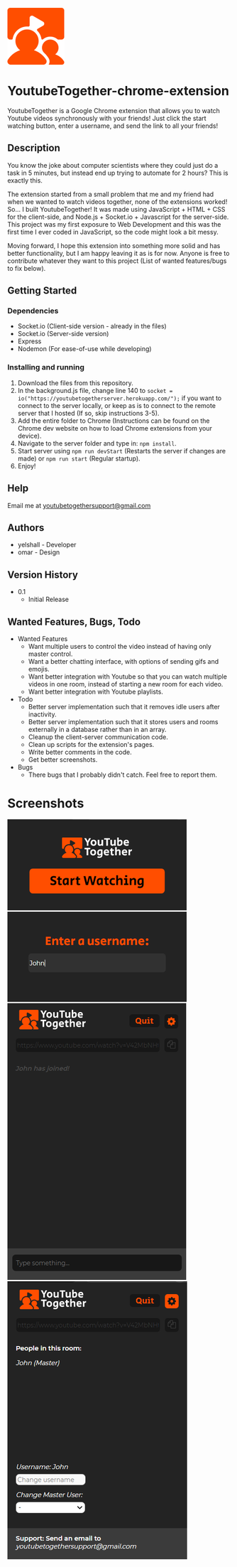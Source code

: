 ![YoutubeTogether Logo](https://github.com/yelshall/YoutubeTogether-chrome-extension/blob/main/images/128logo.png)

# YoutubeTogether-chrome-extension

YoutubeTogether is a Google Chrome extension that allows you to watch Youtube videos synchronously with your friends! Just click the start watching button, enter a username, and send the link to all your friends! 

## Description

You know the joke about computer scientists where they could just do a task in 5 minutes, but instead end up trying to automate for 2 hours? This is exactly this. 

The extension started from a small problem that me and my friend had when we wanted to watch videos together, none of the extensions worked! So... I built YoutubeTogether! It was made using JavaScript + HTML + CSS for the client-side, and Node.js + Socket.io + Javascript for the server-side. This project was my first exposure to Web Development and this was the first time I ever coded in JavaScript, so the code might look a bit messy.

Moving forward, I hope this extension into something more solid and has better functionality, but I am happy leaving it as is for now. Anyone is free to contribute whatever they want to this project (List of wanted features/bugs to fix below).

## Getting Started

### Dependencies

* Socket.io (Client-side version - already in the files)
* Socket.io (Server-side version)
* Express
* Nodemon (For ease-of-use while developing)

### Installing and running

1. Download the files from this repository.
2. In the background.js file, change line 140 to `socket = io("https://youtubetogetherserver.herokuapp.com/");` if you want to connect to the server locally, or keep as is to connect to the remote server that I hosted (If so, skip instructions 3-5).
3. Add the entire folder to Chrome (Instructions can be found on the Chrome dev website on how to load Chrome extensions from your device).
4. Navigate to the server folder and type in: `npm install`.
5. Start server using `npm run devStart` (Restarts the server if changes are made) or `npm run start` (Regular startup).
6. Enjoy!

## Help

Email me at youtubetogethersupport@gmail.com

## Authors

* yelshall - Developer
* omar - Design

## Version History

* 0.1
    * Initial Release

## Wanted Features, Bugs, Todo
* Wanted Features
   * Want multiple users to control the video instead of having only master control.
   * Want a better chatting interface, with options of sending gifs and emojis.
   * Want better integration with Youtube so that you can watch multiple videos in one room, instead of starting a new room for each video.
   * Want better integration with Youtube playlists.
* Todo
   * Better server implementation such that it removes idle users after inactivity.
   * Better server implementation such that it stores users and rooms externally in a database rather than in an array.
   * Cleanup the client-server communication code.
   * Clean up scripts for the extension's pages.
   * Write better comments in the code.
   * Get better screenshots.
* Bugs
   * There bugs that I probably didn't catch. Feel free to report them.
# Screenshots

![Startwatching screenshot](https://github.com/yelshall/YoutubeTogether-chrome-extension/blob/main/images/start-watching-screenshot.PNG)
![Enterusername screenshot](https://github.com/yelshall/YoutubeTogether-chrome-extension/blob/main/images/enter-username-screenshot.PNG)
![Mainpage screenshot](https://github.com/yelshall/YoutubeTogether-chrome-extension/blob/main/images/main-page-screenshot.PNG)
![Settingspage screenshot](https://github.com/yelshall/YoutubeTogether-chrome-extension/blob/main/images/settings-page-screenshot.PNG)
